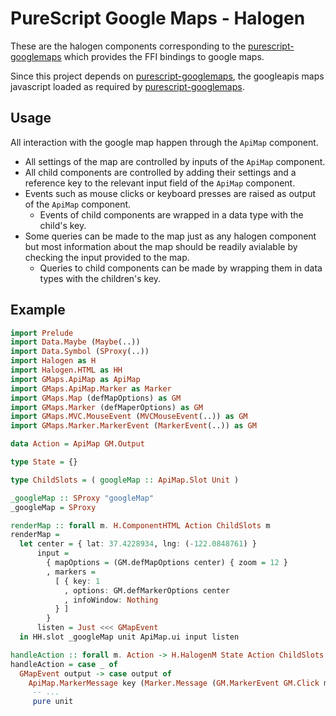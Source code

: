 # PureScript Google Maps - Halogen

These are the halogen components corresponding to the [purescript-googlemaps][ffi] which provides the FFI bindings to google maps.

Since this project depends on [purescript-googlemaps][ffi], the googleapis maps javascript loaded as required by [purescript-googlemaps][ffi].

## Usage

All interaction with the google map happen through the `ApiMap` component.

- All settings of the map are controlled by inputs of the `ApiMap` component.
- All child components are controlled by adding their settings and a reference key to the relevant input field of the `ApiMap` component.
- Events such as mouse clicks or keyboard presses are raised as output of the `ApiMap` component.
  + Events of child components are wrapped in a data type with the child's key.
- Some queries can be made to the map just as any halogen component but most information about the map should be readily avialable by checking the input provided to the map.
  + Queries to child components can be made by wrapping them in data types with the children's key.

## Example

```purs
import Prelude
import Data.Maybe (Maybe(..))
import Data.Symbol (SProxy(..))
import Halogen as H
import Halogen.HTML as HH
import GMaps.ApiMap as ApiMap
import GMaps.ApiMap.Marker as Marker
import GMaps.Map (defMapOptions) as GM
import GMaps.Marker (defMaperOptions) as GM
import GMaps.MVC.MouseEvent (MVCMouseEvent(..)) as GM
import GMaps.Marker.MarkerEvent (MarkerEvent(..)) as GM

data Action = ApiMap GM.Output

type State = {}

type ChildSlots = ( googleMap :: ApiMap.Slot Unit )

_googleMap :: SProxy "googleMap"
_googleMap = SProxy

renderMap :: forall m. H.ComponentHTML Action ChildSlots m
renderMap =
  let center = { lat: 37.4228934, lng: (-122.0848761) }
      input =
        { mapOptions = (GM.defMapOptions center) { zoom = 12 }
        , markers =
          [ { key: 1
            , options: GM.defMarkerOptions center
            , infoWindow: Nothing
          } ]
        }
      listen = Just <<< GMapEvent
  in HH.slot _googleMap unit ApiMap.ui input listen

handleAction :: forall m. Action -> H.HalogenM State Action ChildSlots Output m Unit
handleAction = case _ of
  GMapEvent output -> case output of
    ApiMap.MarkerMessage key (Marker.Message (GM.MarkerEvent GM.Click mouseEvent -> do
     -- ...
     pure unit

```
[ffi]: https://github.com/ptwales/purescript-googlemaps
